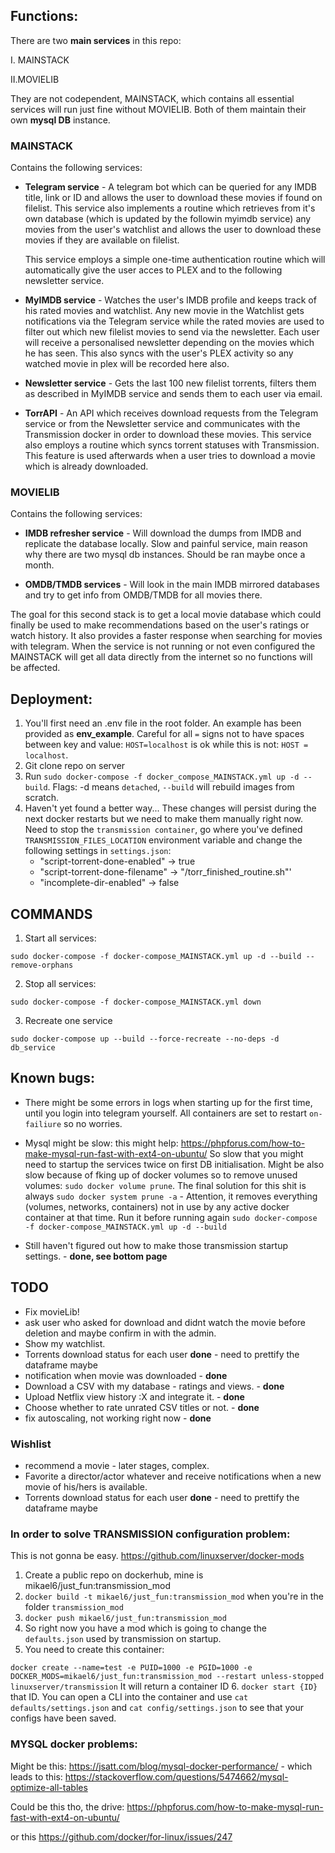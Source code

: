 ## Functions:
There are two **main services** in this repo:

I. MAINSTACK

II.MOVIELIB

They are not codependent, MAINSTACK, which contains all essential services will run just fine without
MOVIELIB. Both of them maintain their own **mysql DB** instance.

### MAINSTACK

Contains the following services:

- **Telegram service** - A telegram bot which can be queried for any IMDB title, link or ID and allows
the user to download these movies if found on filelist.
  This service also implements a routine which retrieves from it's own database (which
  is updated by the followin myimdb service) any movies from the user's watchlist and allows the
  user to download these movies if they are available on filelist.
  
    This service employs a simple one-time authentication routine which will
automatically give the user acces to PLEX and to the following newsletter service.
  
- **MyIMDB service** - Watches the user's IMDB profile and keeps track of his rated movies and
watchlist. Any new movie in the Watchlist gets notifications via the Telegram service while the rated movies are used
  to filter out which new filelist movies to send via the newsletter. Each user will receive a personalised
  newsletter depending on the movies which he has seen. This also syncs with the user's PLEX activity so any 
  watched movie in plex will be recorded here also.
  
- **Newsletter service** - Gets the last 100 new filelist torrents, filters them as described in MyIMDB service and
sends them to each user via email. 
  
- **TorrAPI** - An API which receives download requests from the Telegram service or from the Newsletter service and
communicates with the Transmission docker in order to download these movies. This service also employs a routine
  which syncs torrent statuses with Transmission. This feature is used afterwards when a user tries to download a movie
  which is already downloaded.
  

### MOVIELIB

Contains the following services:

- **IMDB refresher service** - Will download the dumps from IMDB and replicate the database locally. Slow and painful
service, main reason why there are two mysql db instances. Should be ran maybe once a month.
  
- **OMDB/TMDB services** - Will look in the main IMDB mirrored databases and try to get info from OMDB/TMDB for all 
movies there.
  
The goal for this second stack is to get a local movie database which could finally be used to make recommendations 
based on the user's ratings or watch history. It also provides a faster response when searching for movies with 
telegram. When the service is not running or not even configured the MAINSTACK will get all data directly from the 
internet so no functions will be affected.

## Deployment:

1. You'll first need an .env file in the root folder. An example has been provided as **env_example**. Careful for 
   all `=` signs not to have spaces between key and value: `HOST=localhost` is ok while this is not: `HOST = localhost`.
2. Git clone repo on server
3. Run `sudo docker-compose -f docker_compose_MAINSTACK.yml up -d --build`. Flags: -d means `detached`, `--build` will 
   rebuild images from scratch.
4. Haven't yet found a better way... These changes will persist during the next docker restarts but we need
   to make them manually right now. Need to stop the `transmission container`, go where you've defined
 `TRANSMISSION_FILES_LOCATION` environment variable and change the following settings in `settings.json`:
   - "script-torrent-done-enabled" -> true
   - "script-torrent-done-filename" -> "/torr_finished_routine.sh"'
   - "incomplete-dir-enabled" -> false
    
     
   

## COMMANDS

1. Start all services:

`sudo docker-compose -f docker-compose_MAINSTACK.yml up -d --build --remove-orphans`

2. Stop all services:

`sudo docker-compose -f docker-compose_MAINSTACK.yml down`

3. Recreate one service

`sudo docker-compose up --build --force-recreate --no-deps -d db_service`


## Known bugs:

- There might be some errors in logs when starting up for the first time, until you login into telegram yourself.
All containers are set to restart `on-failiure` so no worries.
  
- Mysql might be slow: this might help: https://phpforus.com/how-to-make-mysql-run-fast-with-ext4-on-ubuntu/
 So slow that you might need to startup the services twice on first DB initialisation.
  Might be also slow because of fking up of docker volumes so to remove unused volumes: `sudo docker volume prune`.
  The final solution for this shit is always `sudo docker system prune -a` - Attention, it removes everything (volumes,
  networks, containers) not in use by any active docker container at that time. Run it before running again
  `sudo docker-compose -f docker-compose_MAINSTACK.yml up -d --build`
- Still haven't figured out how to make those transmission startup settings. - **done, see bottom page**

## TODO

- Fix movieLib!
- ask user who asked for download and didnt watch the movie before deletion
  and maybe confirm in with the admin.
- Show my watchlist.
- Torrents download status for each user **done** - need to prettify the dataframe maybe
- notification when movie was downloaded - **done**
- Download a CSV with my database - ratings and views. - **done**
- Upload Netflix view history :X and integrate it. - **done**
- Choose whether to rate unrated CSV titles or not. - **done**
- fix autoscaling, not working right now - **done**



### Wishlist
- recommend a movie - later stages, complex.
- Favorite a director/actor whatever and receive notifications when a new movie of his/hers is available.
- Torrents download status for each user **done** - need to prettify the dataframe maybe




### In order to solve TRANSMISSION configuration problem:

This is not gonna be easy. https://github.com/linuxserver/docker-mods 

1. Create a public repo on dockerhub, mine is mikael6/just_fun:transmission_mod
2. `docker build -t mikael6/just_fun:transmission_mod` when you're in the folder `transmission_mod`
3. `docker push mikael6/just_fun:transmission_mod`
4. So right now you have a mod which is going to change the `defaults.json` used by transmission on
startup.
5. You need to create this container:

`docker create --name=test -e PUID=1000 -e PGID=1000 -e DOCKER_MODS=mikael6/just_fun:transmission_mod --restart unless-stopped linuxserver/transmission`
It will return a container ID
6. `docker start {ID}` that ID. You can open a CLI into the container and use `cat defaults/settings.json` and `cat config/settings.json` to see that
your configs have been saved.
   

### MYSQL docker problems:

Might be this:
https://jsatt.com/blog/mysql-docker-performance/ - which leads to this: https://stackoverflow.com/questions/5474662/mysql-optimize-all-tables


Could be this tho, the drive:
https://phpforus.com/how-to-make-mysql-run-fast-with-ext4-on-ubuntu/

or this https://github.com/docker/for-linux/issues/247


  


